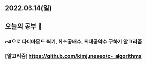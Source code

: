 ## 2022.06.14(일)

## 오늘의 공부 🎉
### c#으로 다이아몬드 찍기, 최소공배수, 최대공약수 구하기 알고리즘 

### [알고리즘] https://github.com/kimjuneseo/c-_algorithms

